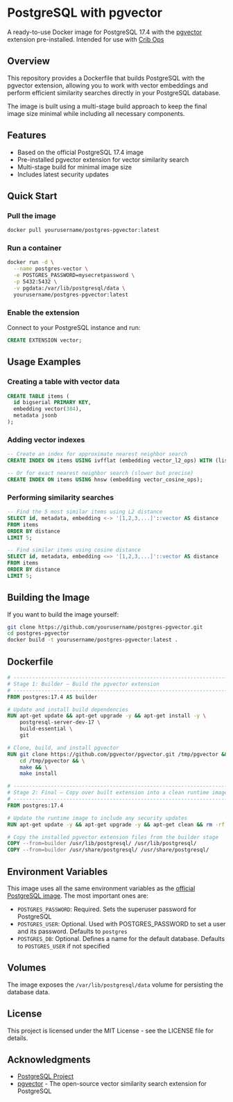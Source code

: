 # PostgreSQL with pgvector

A ready-to-use Docker image for PostgreSQL 17.4 with the [pgvector](https://github.com/pgvector/pgvector) extension pre-installed. Intended for use with [Crib Ops](https://github.com/cloudbedrock/cribops-docs)

## Overview

This repository provides a Dockerfile that builds PostgreSQL with the pgvector extension, allowing you to work with vector embeddings and perform efficient similarity searches directly in your PostgreSQL database.

The image is built using a multi-stage build approach to keep the final image size minimal while including all necessary components.

## Features

- Based on the official PostgreSQL 17.4 image
- Pre-installed pgvector extension for vector similarity search
- Multi-stage build for minimal image size
- Includes latest security updates

## Quick Start

### Pull the image

```bash
docker pull yourusername/postgres-pgvector:latest
```

### Run a container

```bash
docker run -d \
  --name postgres-vector \
  -e POSTGRES_PASSWORD=mysecretpassword \
  -p 5432:5432 \
  -v pgdata:/var/lib/postgresql/data \
  yourusername/postgres-pgvector:latest
```

### Enable the extension

Connect to your PostgreSQL instance and run:

```sql
CREATE EXTENSION vector;
```

## Usage Examples

### Creating a table with vector data

```sql
CREATE TABLE items (
  id bigserial PRIMARY KEY,
  embedding vector(384),
  metadata jsonb
);
```

### Adding vector indexes

```sql
-- Create an index for approximate nearest neighbor search
CREATE INDEX ON items USING ivfflat (embedding vector_l2_ops) WITH (lists = 100);

-- Or for exact nearest neighbor search (slower but precise)
CREATE INDEX ON items USING hnsw (embedding vector_cosine_ops);
```

### Performing similarity searches

```sql
-- Find the 5 most similar items using L2 distance
SELECT id, metadata, embedding <-> '[1,2,3,...]'::vector AS distance
FROM items
ORDER BY distance
LIMIT 5;

-- Find similar items using cosine distance
SELECT id, metadata, embedding <=> '[1,2,3,...]'::vector AS distance
FROM items
ORDER BY distance
LIMIT 5;
```

## Building the Image

If you want to build the image yourself:

```bash
git clone https://github.com/yourusername/postgres-pgvector.git
cd postgres-pgvector
docker build -t yourusername/postgres-pgvector:latest .
```

## Dockerfile

```dockerfile
# -----------------------------------------------------------------------------
# Stage 1: Builder – Build the pgvector extension
# -----------------------------------------------------------------------------
FROM postgres:17.4 AS builder

# Update and install build dependencies
RUN apt-get update && apt-get upgrade -y && apt-get install -y \
    postgresql-server-dev-17 \
    build-essential \
    git

# Clone, build, and install pgvector
RUN git clone https://github.com/pgvector/pgvector.git /tmp/pgvector && \
    cd /tmp/pgvector && \
    make && \
    make install

# -----------------------------------------------------------------------------
# Stage 2: Final – Copy over built extension into a clean runtime image
# -----------------------------------------------------------------------------
FROM postgres:17.4

# Update the runtime image to include any security updates
RUN apt-get update -y && apt-get upgrade -y && apt-get clean && rm -rf /var/lib/apt/lists/*

# Copy the installed pgvector extension files from the builder stage
COPY --from=builder /usr/lib/postgresql/ /usr/lib/postgresql/
COPY --from=builder /usr/share/postgresql/ /usr/share/postgresql/
```

## Environment Variables

This image uses all the same environment variables as the [official PostgreSQL image](https://hub.docker.com/_/postgres/). The most important ones are:

- `POSTGRES_PASSWORD`: Required. Sets the superuser password for PostgreSQL
- `POSTGRES_USER`: Optional. Used with POSTGRES_PASSWORD to set a user and its password. Defaults to `postgres`
- `POSTGRES_DB`: Optional. Defines a name for the default database. Defaults to `POSTGRES_USER` if not specified

## Volumes

The image exposes the `/var/lib/postgresql/data` volume for persisting the database data.

## License

This project is licensed under the MIT License - see the LICENSE file for details.

## Acknowledgments

- [PostgreSQL Project](https://www.postgresql.org/)
- [pgvector](https://github.com/pgvector/pgvector) - The open-source vector similarity search extension for PostgreSQL
